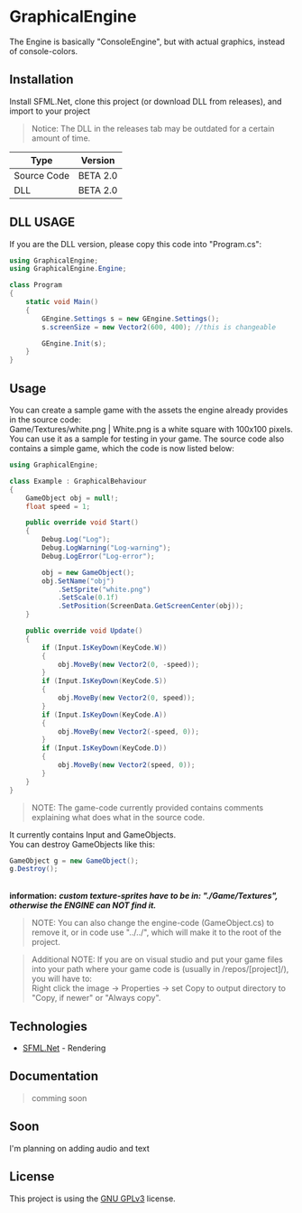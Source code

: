 # GraphicalEngine

The Engine is basically "ConsoleEngine", but with actual graphics, instead of console-colors.

## Installation

Install SFML.Net, clone this project (or download DLL from releases), and import to your project
> Notice: The DLL in the releases tab may be outdated for a certain amount of time.

| Type          | Version       |
| ------------- | ------------- |
| Source Code   | BETA 2.0      |
| DLL           | BETA 2.0      |

## DLL USAGE
If you are the DLL version, please copy this code into "Program.cs":
```cs
using GraphicalEngine;
using GraphicalEngine.Engine;

class Program
{
    static void Main()
    {
        GEngine.Settings s = new GEngine.Settings();
        s.screenSize = new Vector2(600, 400); //this is changeable

        GEngine.Init(s);
    }
}
```

## Usage

You can create a sample game with the assets the engine already provides in the source code:
<br>Game/Textures/white.png | White.png is a white square with 100x100 pixels.
<br>You can use it as a sample for testing in your game. The source code also contains a simple game, which the code is now listed below:

```cs
using GraphicalEngine;

class Example : GraphicalBehaviour
{
    GameObject obj = null!;
    float speed = 1;

    public override void Start()
    {
        Debug.Log("Log");
        Debug.LogWarning("Log-warning");
        Debug.LogError("Log-error");

        obj = new GameObject();
        obj.SetName("obj")
            .SetSprite("white.png")
            .SetScale(0.1f)
            .SetPosition(ScreenData.GetScreenCenter(obj));
    }

    public override void Update()
    {
        if (Input.IsKeyDown(KeyCode.W))
        {
            obj.MoveBy(new Vector2(0, -speed));
        }
        if (Input.IsKeyDown(KeyCode.S))
        {
            obj.MoveBy(new Vector2(0, speed));
        }
        if (Input.IsKeyDown(KeyCode.A))
        {
            obj.MoveBy(new Vector2(-speed, 0));
        }
        if (Input.IsKeyDown(KeyCode.D))
        {
            obj.MoveBy(new Vector2(speed, 0));
        }
    }
}
```
> NOTE: The game-code currently provided contains comments explaining what does what in the source code.

It currently contains Input and GameObjects.
<br>You can destroy GameObjects like this:
```cs
GameObject g = new GameObject();
g.Destroy();
```
<br>**information:** ***custom texture-sprites have to be in: "./Game/Textures", otherwise the ENGINE can NOT find it.***

>NOTE: You can also change the engine-code (GameObject.cs) to remove it, or in code use "../../", which will make it to the root of the project.

>Additional NOTE: If you are on visual studio and put your game files into your path where your game code is (usually in /repos/[project]/), you will have to:
<br>Right click the image -> Properties -> set Copy to output directory to "Copy, if newer" or "Always copy".

## Technologies

- [SFML.Net](https://www.nuget.org/packages/SFML.Net) - Rendering

## Documentation

> comming soon

## Soon

I'm planning on adding audio and text

## License
This project is using the [GNU GPLv3](https://choosealicense.com/licenses/gpl-3.0/) license.
